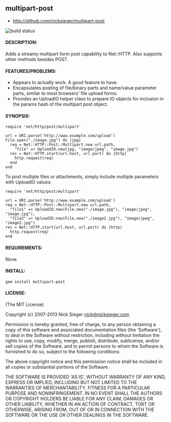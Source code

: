 ## multipart-post

* http://github.com/nicksieger/multipart-post

![build status](https://travis-ci.org/nicksieger/multipart-post.png)

#### DESCRIPTION:

Adds a streamy multipart form post capability to Net::HTTP. Also
supports other methods besides POST.

#### FEATURES/PROBLEMS:

* Appears to actually work. A good feature to have.
* Encapsulates posting of file/binary parts and name/value parameter parts, similar to 
  most browsers' file upload forms.
* Provides an UploadIO helper class to prepare IO objects for inclusion in the params
  hash of the multipart post object.

#### SYNOPSIS:

    require 'net/http/post/multipart'

    url = URI.parse('http://www.example.com/upload')
    File.open("./image.jpg") do |jpg|
      req = Net::HTTP::Post::Multipart.new url.path,
        "file" => UploadIO.new(jpg, "image/jpeg", "image.jpg")
      res = Net::HTTP.start(url.host, url.port) do |http|
        http.request(req)
      end
    end

To post multiple files or attachments, simply include multiple parameters with
UploadIO values:

    require 'net/http/post/multipart'

    url = URI.parse('http://www.example.com/upload')
    req = Net::HTTP::Post::Multipart.new url.path,
      "file1" => UploadIO.new(File.new("./image.jpg"), "image/jpeg", "image.jpg"),
      "file2" => UploadIO.new(File.new("./image2.jpg"), "image/jpeg", "image2.jpg")
    res = Net::HTTP.start(url.host, url.port) do |http|
      http.request(req)
    end

#### REQUIREMENTS:

None

#### INSTALL:

    gem install multipart-post

#### LICENSE:

(The MIT License)

Copyright (c) 2007-2013 Nick Sieger <nick@nicksieger.com>

Permission is hereby granted, free of charge, to any person obtaining
a copy of this software and associated documentation files (the
'Software'), to deal in the Software without restriction, including
without limitation the rights to use, copy, modify, merge, publish,
distribute, sublicense, and/or sell copies of the Software, and to
permit persons to whom the Software is furnished to do so, subject to
the following conditions:

The above copyright notice and this permission notice shall be
included in all copies or substantial portions of the Software.

THE SOFTWARE IS PROVIDED 'AS IS', WITHOUT WARRANTY OF ANY KIND,
EXPRESS OR IMPLIED, INCLUDING BUT NOT LIMITED TO THE WARRANTIES OF
MERCHANTABILITY, FITNESS FOR A PARTICULAR PURPOSE AND NONINFRINGEMENT.
IN NO EVENT SHALL THE AUTHORS OR COPYRIGHT HOLDERS BE LIABLE FOR ANY
CLAIM, DAMAGES OR OTHER LIABILITY, WHETHER IN AN ACTION OF CONTRACT,
TORT OR OTHERWISE, ARISING FROM, OUT OF OR IN CONNECTION WITH THE
SOFTWARE OR THE USE OR OTHER DEALINGS IN THE SOFTWARE.
